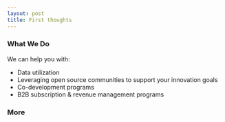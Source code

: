 ```yaml
---
layout: post
title: First thoughts
---
```



### What We Do

We can help you with:

* Data utilization
* Leveraging open source communities to support your innovation goals
* Co-development programs
* B2B subscription & revenue management programs



### More


